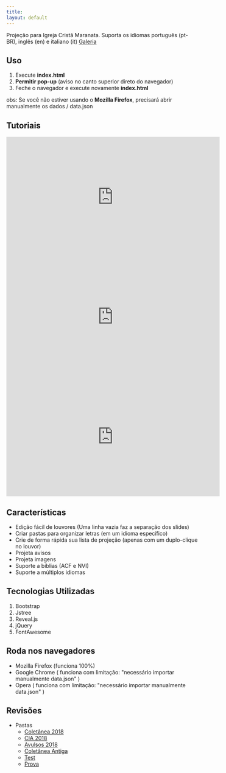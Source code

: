 ```yaml
---
title:
layout: default
---
```


Projeção para Igreja Cristã Maranata. Suporta os idiomas português (pt-BR), inglês (en) e italiano (it)
[Galeria](./galeria.html)

Uso
---

1. Execute **index.html**
2. **Permitir pop-up** (aviso no canto superior direto do navegador)
3. Feche o navegador e execute novamente **index.html**

obs: Se você não estiver usando o **Mozilla Firefox**, precisará abrir manualmente os dados / data.json

Tutoriais
---------

<p align="center">
<iframe width="560" height="315" src="https://www.youtube.com/embed/1N5GNGynAKI" frameborder="0" allow="autoplay; encrypted-media" allowfullscreen></iframe>

<iframe width="560" height="315" src="https://www.youtube.com/embed/kymBcziXpSU" frameborder="0" allow="autoplay; encrypted-media" allowfullscreen></iframe>

<iframe width="560" height="315" src="https://www.youtube.com/embed/jKZa1Q9mjw0" frameborder="0" allow="autoplay; encrypted-media" allowfullscreen></iframe>
</p>

Características
---------------

* Edição fácil de louvores (Uma linha vazia faz a separação dos slides)
* Criar pastas para organizar letras (em um idioma específico)
* Crie de forma rápida sua lista de projeção (apenas com um duplo-clique no louvor)
* Projeta avisos
* Projeta imagens
* Suporte a bíblias (ACF e NVI)
* Suporte a múltiplos idiomas

Tecnologias Utilizadas
----------------------

1. Bootstrap
2. Jstree
3. Reveal.js
4. jQuery
5. FontAwesome

Roda nos navegadores
--------------------

* Mozilla Firefox (funciona 100%)
* Google Chrome ( funciona com limitação: "necessário importar manualmente data.json" )
* Opera ( funciona com limitação: "necessário importar manualmente data.json" )

Revisões
--------

- Pastas
  - [Coletânea 2018](./coletanea-2018.html)
  - [CIA 2018](./cia-2018.html)
  - [Avulsos 2018](./avulsos-2018.html)
  - [Coletânea Antiga](./coletanea-antiga.html)
  - [Test](./test.html)
  - [Prova](./prova.html)